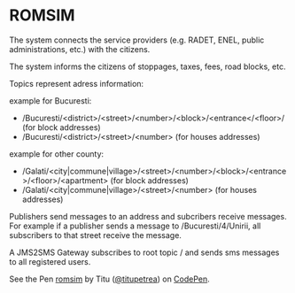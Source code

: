 # ROMSIM

The system connects the service providers (e.g. RADET, ENEL, public administrations, etc.) with the citizens.

The system informs the citizens of stoppages, taxes, fees, road blocks, etc.

Topics represent adress information:

example for Bucuresti:
- /Bucuresti/\<district\>/\<street\>/\<number\>/\<block\>/\<entrance\</\<floor\>/<apartment> (for block addresses)
- /Bucuresti/\<district\>/\<street\>/\<number\> (for houses addresses)

example for other county:
- /Galati/<city\|commune\|village\>/\<street\>/\<number\>/\<block\>/\<entrance\>/\<floor\>/\<apartment\> (for block addresses)
- /Galati/\<city\|commune\|village\>/\<street\>/\<number\> (for houses addresses)

Publishers send messages to an address and subcribers receive messages. For example if a publisher sends a message to /Bucuresti/4/Unirii, all subscribers to that street receive the message.

A JMS2SMS Gateway subscribes to root topic / and sends sms messages to all registered users.

<p data-height="265" data-theme-id="0" data-slug-hash="zmQLXo" data-default-tab="html,result" data-user="titupetrea" data-pen-title="romsim" class="codepen">See the Pen <a href="https://codepen.io/titupetrea/pen/zmQLXo/">romsim</a> by Titu (<a href="https://codepen.io/titupetrea">@titupetrea</a>) on <a href="https://codepen.io">CodePen</a>.</p>

